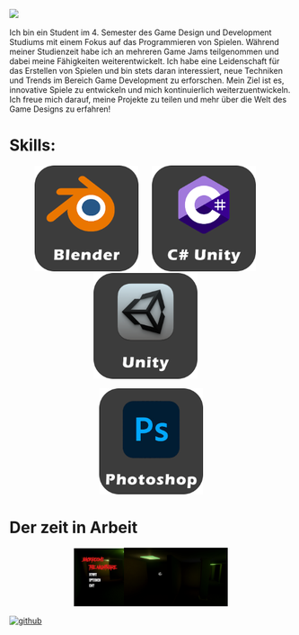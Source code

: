 
![](https://github.com/kingnic/kingnic/blob/main/BannerTitel.gif)

Ich bin ein Student im 4. Semester des Game Design und Development Studiums mit einem Fokus auf das Programmieren von Spielen. Während meiner Studienzeit habe ich an mehreren Game Jams teilgenommen und dabei meine Fähigkeiten weiterentwickelt. Ich habe eine Leidenschaft für das Erstellen von Spielen und bin stets daran interessiert, neue Techniken und Trends im Bereich Game Development zu erforschen. Mein Ziel ist es, innovative Spiele zu entwickeln und mich kontinuierlich weiterzuentwickeln. Ich freue mich darauf, meine Projekte zu teilen und mehr über die Welt des Game Designs zu erfahren!

# Skills:
<p align="center">
  <img src="https://github.com/kingnic/kingnic/raw/main/Blender.png" alt="Blender" width="185" style="margin-right: 20px;" />
  <img src="https://github.com/kingnic/kingnic/raw/main/C%23.png" alt="C#" width="185" style="margin-right: 20px;" />
  <img src="https://github.com/kingnic/kingnic/raw/main/Unity.png" alt="Unity" width="185" style="margin-right: 20px;" />
</p>

<p align="center">
  <img src="https://github.com/kingnic/kingnic/raw/main/PS.png" alt="Photoshop" width="185" />
</p>

# Der zeit in Arbeit
<p align="center">
  <img src="https://github.com/kingnic/kingnic/raw/main/backroom.png" alt="backroom" width="185" style="margin-right: -50px;" />
  <img src="https://github.com/kingnic/kingnic/raw/main/backrooms1.png" alt="backrooms1" width="185" style="margin-left: -50px;" />
</p>

[<img src='https://cdn.jsdelivr.net/npm/simple-icons@3.0.1/icons/github.svg' alt='github' height='40'>](https://github.com/kingnic)  

